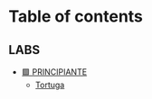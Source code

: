 # Table of contents

## LABS

* [🟩 PRINCIPIANTE](README.md)
  * [Tortuga](labs/principiante/tortuga.md)

